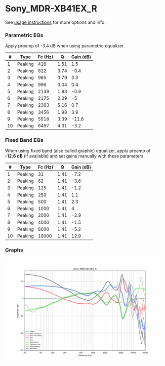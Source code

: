 # Sony_MDR-XB41EX_R
See [usage instructions](https://github.com/jaakkopasanen/AutoEq#usage) for more options and info.

### Parametric EQs
Apply preamp of -3.4 dB when using parametric equalizer.

|   # | Type    |   Fc (Hz) |    Q |   Gain (dB) |
|-----|---------|-----------|------|-------------|
|   1 | Peaking |       416 | 1.51 |         1.5 |
|   2 | Peaking |       822 | 3.74 |        -0.4 |
|   3 | Peaking |       965 | 0.79 |         3.3 |
|   4 | Peaking |       996 | 3.04 |         0.4 |
|   5 | Peaking |      2139 | 1.83 |        -0.9 |
|   6 | Peaking |      2175 | 2.09 |        -5   |
|   7 | Peaking |      2363 | 5.16 |         0.7 |
|   8 | Peaking |      3456 | 1.98 |         3.9 |
|   9 | Peaking |      5518 | 3.39 |       -11.8 |
|  10 | Peaking |      6497 | 4.31 |        -3.2 |

### Fixed Band EQs
When using fixed band (also called graphic) equalizer, apply preamp of **-12.6 dB** (if available) and set gains manually with these parameters.

|   # | Type    |   Fc (Hz) |    Q |   Gain (dB) |
|-----|---------|-----------|------|-------------|
|   1 | Peaking |        31 | 1.41 |        -7.2 |
|   2 | Peaking |        62 | 1.41 |        -3.6 |
|   3 | Peaking |       125 | 1.41 |        -1.2 |
|   4 | Peaking |       250 | 1.41 |         1.1 |
|   5 | Peaking |       500 | 1.41 |         2.3 |
|   6 | Peaking |      1000 | 1.41 |         4   |
|   7 | Peaking |      2000 | 1.41 |        -2.9 |
|   8 | Peaking |      4000 | 1.41 |        -1.5 |
|   9 | Peaking |      8000 | 1.41 |        -5.2 |
|  10 | Peaking |     16000 | 1.41 |        12.9 |

### Graphs
![](./Sony_MDR-XB41EX_R.png)
